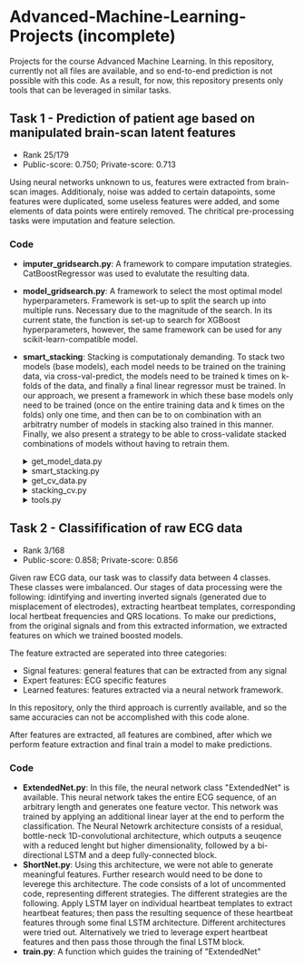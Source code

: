 # Advanced-Machine-Learning-Projects (incomplete)
Projects for the course Advanced Machine Learning. In this repository, currently not all files are available, and so end-to-end prediction is not possible with this code. As a result, for now, this repository presents only tools that can be leveraged in similar tasks.

## Task 1 - Prediction of patient age based on manipulated brain-scan latent features
- Rank 25/179
- Public-score: 0.750; Private-score: 0.713

Using neural networks unknown to us, features were extracted from brain-scan images. Additionaly, noise was added to certain datapoints, some features were duplicated, some useless features were added, and some elements of data points were entirely removed. The chritical pre-processing tasks were imputation and feature selection.

### Code
- __imputer_gridsearch.py__: A framework to compare imputation strategies. CatBoostRegressor was used to evalutate the resulting data.
- __model_gridsearch.py__: A framework to select the most optimal model hyperparameters. Framework is set-up to split the search up into multiple runs. Necessary due to the magnitude of the search. In its current state, the function is set-up to search for XGBoost hyperparameters, however, the same framework can be used for any scikit-learn-compatible model.

- __smart_stacking__: Stacking is computationaly demanding. To stack two models (base models), each model needs to be trained on the training data, via cross-val-predict, the models need to be trained k times on k-folds of the data, and finally a final linear regressor must be trained. In our approach, we present a framework in which these base models only need to be trained (once on the entire training data and k times on the folds) only one time, and then can be to on combination with an arbitratry number of models in stacking also trained in this manner. Finally, we also present a strategy to be able to cross-validate stacked combinations of models without having to retrain them.
    <details><summary>get_model_data.py</summary> Framework generates and saves models trained on entire training data, and on k folds of training data. Additionaly, cross validation predictions are saved for each fold. </details>
    <details><summary>smart_stacking.py</summary> Code combines what is generated by "get_model_data.py", trains some linear regressor to combine the cross-val predictions of various models, and then generates final predictions based on the predictions of models trained on entire training set. </details>
    
    <details><summary>get_cv_data.py</summary> Similar to "get_model_data.py", except it performs the same staps on another set of folds used for cross-validation. I.e. for m folds used for cross-val, we need models trained on the the entire dataset of each fold, and additionaly models trained and their corresponding cross-val-predictions on another k-folds of the data on each of the m-folds. </details>
    
    <details><summary>stacking_cv.py</summary> Like "smart_stacking.py", this code combines outcomes of "get_cv_data.py" to evalutate cross validation scores of various stacking combinations.</details>
    
    <details><summary>tools.py</summary> Presents a function through which a part of our code is parallelized. Simply in order to speed up training for cross validation predictions.</details>

## Task 2 - Classifification of raw ECG data
- Rank 3/168
- Public-score: 0.858; Private-score: 0.856

Given raw ECG data, our task was to classify data between 4 classes. These classes were imbalanced. Our stages of data processing were the following: idintifying and inverting inverted signals (generated due to misplacement of electrodes), extracting heartbeat templates, corresponding local hertbeat frequencies and QRS locations. To make our predictions, from the original signals and from this extracted information, we extracted features on which we trained boosted models. 

The feature extracted are seperated into three categories:
- Signal features: general features that can be extracted from any signal
- Expert features: ECG specific features
- Learned features: features extracted via a neural network framework. 

In this repository, only the third approach is currently available, and so the same accuracies can not be accomplished with this code alone.

After features are extracted, all features are combined, after which we perform feature extraction and final train a model to make predictions.

### Code
- __ExtendedNet.py__: In this file, the neural network class "ExtendedNet" is available. This neural network takes the entire ECG sequence, of an arbitrary length and generates one feature vector. This network was trained by applying an additional linear layer at the end to perform the classification. The Neural Netowrk architecture consists of a residual, bottle-neck 1D-convolutional architecture, which outputs a seuqence with a reduced lenght but higher dimensionality, followed by a bi-directional LSTM and a deep fully-connected block.
- __ShortNet.py__: Using this architecture, we were not able to generate meaningful features. Further research would need to be done to leverege this architecture. The code consists of a lot of uncommented code, representing different strategies. The different strategies are the following. Apply LSTM layer on individual heartbeat templates to extract heartbeat features; then pass the resulting sequence of these heartbeat features through some final LSTM architecture. Different architectures were tried out. Alternatively we tried to leverage expert heartbeat features and then pass those through the final LSTM block.
- __train.py__: A function which guides the training of "ExtendedNet"

